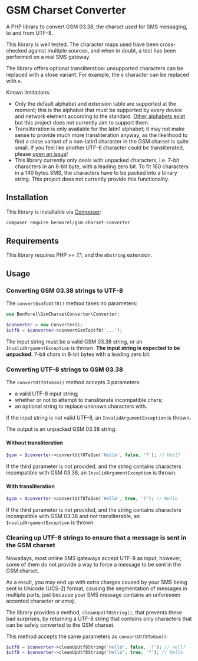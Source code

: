 # GSM Charset Converter

A PHP library to convert GSM 03.38, the charset used for SMS messaging, to and from UTF-8.

This library is well tested. The character maps used have been cross-checked against multiple sources, and when in doubt, a test has been performed on a real SMS gateway.

The library offers optional transliteration: unsupported characters can be replaced with a close variant. For example, the `ë` character can be replaced with `e`.

Known limitations:

- Only the default alphabet and extension table are supported at the moment; this is the alphabet that must be supported by every device and network element according to the standard. [Other alphabets exist](https://en.wikipedia.org/wiki/GSM_03.38#National_language_shift_tables) but this project does not currently aim to support them.
- Transliteration is only available for the latin1 alphabet; it may not make sense to provide much more transliteration anyway, as the likelihood to find a close variant of a non-latin1 character in the GSM charset is quite small. If you feel like another UTF-8 character could be transliterated, please [open an issue](https://github.com/BenMorel/GsmCharsetConverter/issues)!
- This library currently only deals with unpacked characters, i.e. 7-bit characters in an 8-bit byte, with a leading zero bit. To fit 160 characters in a 140 bytes SMS, the characters have to be packed into a binary string. This project does not currently provide this functionality.

## Installation

This library is installable via [Composer](https://getcomposer.org/):

```bash
composer require benmorel/gsm-charset-converter
```

## Requirements

This library requires PHP >= 7.1, and the `mbstring` extension.

## Usage

### Converting GSM 03.38 strings to UTF-8

The `convertGsmToUtf8()` method takes no parameters:

```php
use BenMorel\GsmCharsetConverter\Converter;

$converter = new Converter();
$utf8 = $converter->convertGsmToUtf8('...');
```

The input string must be a valid GSM 03.38 string, or an `InvalidArgumentException` is thrown.
**The input string is expected to be unpacked**: 7-bit chars in 8-bit bytes with a leading zero bit.

### Converting UTF-8 strings to GSM 03.38

The `convertUtf8ToGsm()` method accepts 3 parameters:

- a valid UTF-8 input string;
- whether or not to attempt to transliterate incompatible chars;
- an optional string to replace unknown characters with.

If the input string is not valid UTF-8, an `InvalidArgumentException` is thrown.

The output is an unpacked GSM 03.38 string.

#### Without transliteration

```php
$gsm = $converter->convertUtf8ToGsm('Helló', false, '?'); // Hell?
```

If the third parameter is not provided, and the string contains characters incompatible with GSM 03.38, an `InvalidArgumentException` is thrown.

#### With transliteration

```php
$gsm = $converter->convertUtf8ToGsm('Helló', true, '?'); // Hello
```

If the third parameter is not provided, and the string contains characters incompatible with GSM 03.38 and not transliterable, an `InvalidArgumentException` is thrown.

### Cleaning up UTF-8 strings to ensure that a message is sent in the GSM charset

Nowadays, most online SMS gateways accept UTF-8 as input; however, some of them do not provide a way to force a message to be sent in the GSM charset.

As a result, you may end up with extra charges caused by your SMS being sent in Unicode (UCS-2) format, causing the segmentation of messages in multiple parts, just because your SMS message contains an unforeseen accented character or emoji.

The library provides a method, `cleanUpUtf8String()`, that prevents these bad surprises, by returning a UTF-8 string that contains only characters that can be safely converted to the GSM charset.

This method accepts the same parameters as `convertUtf8ToGsm()`:

```php
$utf8 = $converter->cleanUpUtf8String('Helló', false, '?'); // Hell?
$utf8 = $converter->cleanUpUtf8String('Helló', true, '?'); // Hello
```
